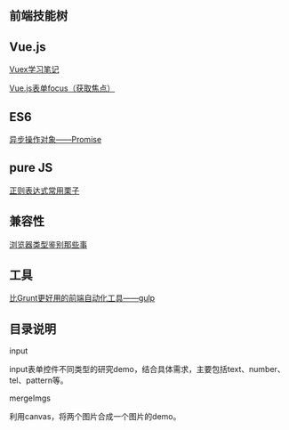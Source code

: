 ## 前端技能树

## Vue.js

[Vuex学习笔记](https://github.com/suibobuzhuliu/blog/issues/4)

[Vue.js表单focus（获取焦点）](https://github.com/suibobuzhuliu/blog/issues/6)


## ES6
[异步操作对象——Promise](https://github.com/suibobuzhuliu/blog/issues/5)

## pure JS
[正则表达式常用栗子](https://github.com/suibobuzhuliu/blog/issues/1)

## 兼容性
[浏览器类型鉴别那些事](https://github.com/suibobuzhuliu/blog/issues/2)

## 工具

[比Grunt更好用的前端自动化工具——gulp](https://github.com/suibobuzhuliu/blog/issues/3)




## 目录说明
input

input表单控件不同类型的研究demo，结合具体需求，主要包括text、number、tel、pattern等。

mergeImgs

利用canvas，将两个图片合成一个图片的demo。
 
